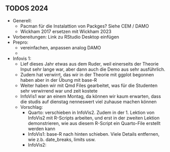 ## TODOS 2024
- Generell:
  - Pacman für die Instalattion von Packges? Siehe CEM / DAMO
  - Wickham 2017 ersetzen mit Wickham 2023 
- Vorbereitungen: Link zu RStudio Desktop einfügen
- Prepro:
  - vereinfachen, anpassen analog DAMO
  -  
- Infovis 1: 
  - Lief dieses Jahr etwas aus dem Ruder, weil einerseits der Theorie Input sehr lange war, aber dann auch die Demo aus sehr ausführlich. 
  - Zudem hat verwirrt, das wir in der Theorie mit ggplot begonnen haben aber in der Übung mit base-R
  - Weiter haben wir mit Qmd Files gearbeitet, was für die Studenten sehr verwirrend war und zeit kostete
  - InfoVis1 war an einem Montag, da können wir kaum erwarten, dass die studis auf dienstag nenneswert viel zuhause machen können
  - Vorschlag:
    - Quarto: verschieben in InfoVis2. Zudem in der 1. Lektion von InfoVis2 mit R-Scripts arbeiten, und erst in der zweiten Lektion demonstrieren, wie aus diesem R-Script ein Quarto-File erstellt werden kann
    - InfoVis1: base-R nach hinten schieben. Viele Details entfernen, wie z.b. date_breaks, limits usw.
    - InfoVis2: 